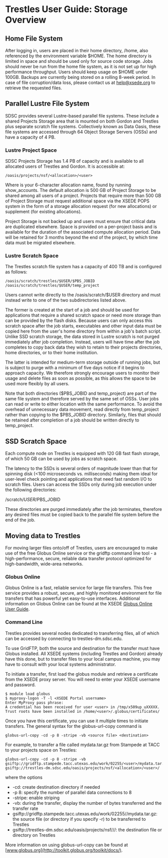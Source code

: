 Trestles User Guide: Storage Overview
=====================================
Home File System
----------------
After logging in, users are placed in their home directory, /home, also referenced by the environment variable $HOME. The home directory is limited in space and should be used only for source code storage. Jobs should never be run from the home file system, as it is not set up for high performance throughput. Users should keep usage on $HOME under 100GB. Backups are currently being stored on a rolling 8-week period. In case of file corruption/data loss, please contact us at help@xsede.org to retrieve the requested files.

Parallel Lustre File System
---------------------------
SDSC provides several Lustre-based parallel file systems. These include a shared Projects Storage area that is mounted on both Gordon and Trestles plus separate scratch file systems. Collectively known as Data Oasis, these file systems are accessed through 64 Object Storage Servers (OSSs) and have a capacity of 4 PB.

### Lustre Project Space

SDSC Projects Storage has 1.4 PB of capacity and is available to all allocated users of Trestles and Gordon.  It is accessible at:

    /oasis/projects/nsf/<allocation>/<user>

Where <allocation> is your 6-character allocation name, found by running show_accounts. The default allocation is 500 GB of Project Storage to be shared among all users of a project. Projects that require more than 500 GB of Project Storage must request additional space via the XSEDE POPS system in the form of a storage allocation request (for new allocations) or supplement (for existing allocations).

Project Storage is not backed up and users must ensure that critical data are duplicated elsewhere. Space is provided on a per-project basis and is available for the duration of the associated compute allocation period. Data will be retained for 3 months beyond the end of the project, by which time data must be migrated elsewhere.

### Lustre Scratch Space

The Trestles scratch file system has a capacity of 400 TB and is configured as follows:

    /oasis/scratch/trestles/$USER/$PBS_JOBID
    /oasis/scratch/trestles/$USER/temp_project

Users cannot write directly to the /oasis/scratch/$USER directory and must instead write to one of the two subdirectories listed above.

The former is created at the start of a job and should be used for applications that require a shared scratch space or need more storage than can be provided by the flash disks.   Because users can only access this scratch space after the job starts, executables and other input data must be copied here from the user's home directory from within a job's batch script.  Unlike SSD scratch storage, the data stored in Lustre scratch is not purged immediately after job completion. Instead, users will have time after the job completes to copy back data they wish to retain to their projects directories, home directories, or to their home institution.

The latter is intended for medium-term storage outside of running jobs, but is subject to purge with a minimum of five days notice if it begins to approach capacity.  We therefore strongly encourage users to monitor their usage and delete files as soon as possible, as this allows the space to be used more flexibly by all users. 

Note that both directories ($PBS_JOBID and temp_project) are part of the same file system and therefore served by the same set of OSSs. User jobs can read or write to either location with the same performance. To avoid the overhead of unnecessary data movement, read directly from temp_project rather than copying to the $PBS_JOBID directory. Similarly, files that should be retained after completion of a job should be written directly to temp_project.

SSD Scratch Space
-----------------
Each compute node on Trestles is equipped with 120 GB fast flash storage, of which 50 GB can be used by jobs as scratch space.

The latency to the SSDs is several orders of magnitude lower than that for spinning disk (<100 microseconds vs. milliseconds) making them ideal for user-level check pointing and applications that need fast random I/O to scratch files. Users can access the SSDs only during job execution under the following directories:

/scratch/$USER/$PBS_JOBID

These directories are purged immediately after the job terminates, therefore any desired files must be copied back to the parallel file system before the end of the job.


Moving data to Trestles
-----------------------
For moving larger files onto/off of Trestles, users are encouraged to make use of the free Globus Online service or the gridftp command line tool - a high-performance, secure, reliable data transfer protocol optimized for high-bandwidth, wide-area networks.

### Globus Online
Globus Online is a fast, reliable service for large file transfers.  This free service provides a robust, secure, and highly monitored environment for file transfers that has powerful yet easy-to-use interfaces.  Additional information on Globus Online can be found at the XSEDE [Globus Online User Guide](https://www.xsede.org/web/guest/globus-online).

### Command Line
Trestles provides several nodes dedicated to transferring files, all of which can be accessed by connecting to trestles-dm.sdsc.edu.

To use GridFTP, both the source and destination for the transfer must have Globus installed.  All XSEDE systems (including Trestles and Gordon) already have this done, but to transfer files to your local campus machine, you may have to consult with your local systems administrator.

To initiate a transfer, first load the globus module and retrieve a certificate from the XSEDE proxy server.  You will need to enter your XSEDE username and password.

    $ module load globus
    $ myproxy-logon -T -l <XSEDE Portal username>
    Enter MyProxy pass phrase:
    A credential has been received for user <user> in /tmp/x509up_uXXXXX.
    Trust roots have been installed in /home/<user>/.globus/certificates/

Once you have this certificate, you can use it multiple times to initiate transfers.  The general syntax for the globus-url-copy command is

    globus-url-copy -cd -p 8 -stripe -vb <source file> <destination>

For example, to transfer a file called mydata.tar.gz from Stampede at TACC to your projects space on Trestles:

    globus-url-copy -cd -p 8 -stripe -vb gsiftp://gridftp.stampede.tacc.utexas.edu/work/02255/<user>/mydata.tar.gz gsiftp://trestles-dm.sdsc.edu/oasis/projects/nsf/<allocation>/<user>/

where the options

* -cd: create destination directory if needed
* -p 8: specify the number of parallel data connections to 8
* -stripe: enable striping
* -vb: during the transfer, display the number of bytes transferred and the transfer rate
* gsiftp://gridftp.stampede.tacc.utexas.edu/work/02255/<user>/mydata.tar.gz: the source file (or directory if you specify -r) to be transferred to Trestles
* gsiftp://trestles-dm.sdsc.edu/oasis/projects/nsf/<allocation>/<user>/: the destination file or directory on Trestles

More information on using globus-url-copy can be found at [www.globus.org](http://toolkit.globus.org/toolkit/docs/).
